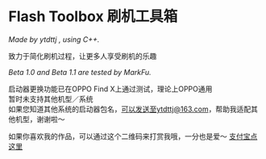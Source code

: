 # Flash Toolbox 刷机工具箱

*Made by ytdttj , using C++.*

致力于简化刷机过程，让更多人享受刷机的乐趣

*Beta 1.0 and Beta 1.1 are tested by MarkFu.*

启动器更换功能已在OPPO Find X上通过测试，理论上OPPO通用<br>
暂时未支持其他机型／系统<br>
如果您知道其他系统的启动器包名，可以发送至ytdttj@163.com，帮助我适配其他机型，谢谢啦～<br>

如果你喜欢我的作品，可以通过这个二维码来打赏我哦，一分也是爱～
[支付宝点这里](https://github.com/CSG-Studio/Flash-Toolbox/blob/master/1533155180207.jpg)
